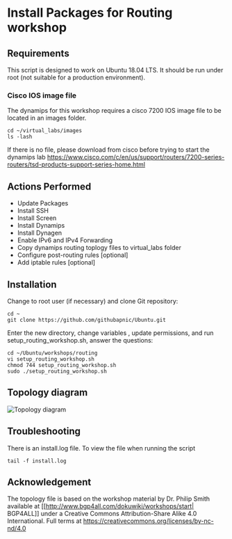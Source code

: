 # Install Packages for Routing workshop
## Requirements
This script is designed to work on Ubuntu 18.04 LTS. It should be run under root (not suitable for a production environment).

### Cisco IOS image file
The dynamips for this workshop requires a cisco 7200 IOS image file to be located in an images folder.

```
cd ~/virtual_labs/images
ls -lash
```
If there is no file, please download from cisco before trying to start the dynamips lab
https://www.cisco.com/c/en/us/support/routers/7200-series-routers/tsd-products-support-series-home.html

## Actions Performed
* Update Packages
* Install SSH
* Install Screen
* Install Dynamips
* Install Dynagen
* Enable IPv6 and IPv4 Forwarding
* Copy dynamips routing toplogy files to virtual_labs folder
* Configure post-routing rules [optional]
* Add iptable rules [optional]

## Installation
Change to root user (if necessary) and clone Git repository:
```
cd ~
git clone https://github.com/githubapnic/Ubuntu.git
```
Enter the new directory, change variables , update permissions, and run setup_routing_workshop.sh, answer the questions:
```
cd ~/Ubuntu/workshops/routing
vi setup_routing_workshop.sh
chmod 744 setup_routing_workshop.sh
sudo ./setup_routing_workshop.sh
```

## Topology diagram
![Topology diagram](/images/topology_diagram.png)

## Troubleshooting
There is an install.log file. To view the file when running the script
```
tail -f install.log
```
## Acknowledgement
The topology file is based on the workshop material by Dr. Philip Smith available at [[http://www.bgp4all.com/dokuwiki/workshops/start| BGP4ALL]] under a Creative Commons Attribution-Share Alike 4.0 International. Full terms at https://creativecommons.org/licenses/by-nc-nd/4.0
